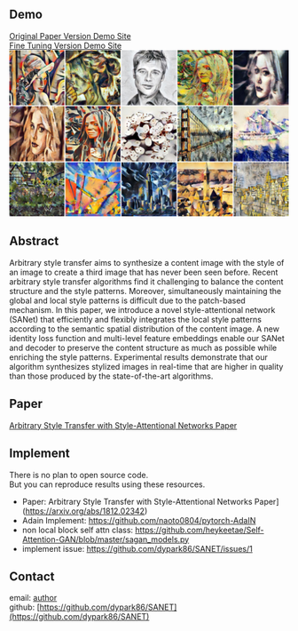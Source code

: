 ## Demo
[Original Paper Version Demo Site](http://style.airi.kr/ori_demo)<br>
[Fine Tuning Version Demo Site](http://style.airi.kr/demo)
<br>
![ex_screenshot](./images/head.jpg)
## Abstract
Arbitrary style transfer aims to synthesize a content image with the style of an image to create a third image that has never been seen before. Recent arbitrary style transfer algorithms find it challenging to balance the content structure and the style patterns. Moreover, simultaneously maintaining the global and local style patterns is difficult due to the patch-based mechanism. In this paper, we introduce a novel style-attentional network (SANet) that efficiently and flexibly integrates the local style patterns according to the semantic spatial distribution of the content image. A new identity loss function and multi-level feature embeddings enable our SANet and decoder to preserve the content structure as much as possible while enriching the style patterns. Experimental results demonstrate that our algorithm synthesizes stylized images in real-time that are higher in quality than those produced by the state-of-the-art algorithms.
## Paper
[Arbitrary Style Transfer with Style-Attentional Networks Paper](https://arxiv.org/abs/1812.02342)
## Implement
There is no plan to open source code.<br>
But you can reproduce results using these resources.
- Paper: Arbitrary Style Transfer with Style-Attentional Networks Paper](https://arxiv.org/abs/1812.02342)
- Adain Implement: https://github.com/naoto0804/pytorch-AdaIN
- non local block self attn class: https://github.com/heykeetae/Self-Attention-GAN/blob/master/sagan_models.py
- implement issue: https://github.com/dypark86/SANET/issues/1

## Contact
email: [author](mailto:likebullet86@gmail.com) <br>
github: [https://github.com/dypark86/SANET](https://github.com/dypark86/SANET)
